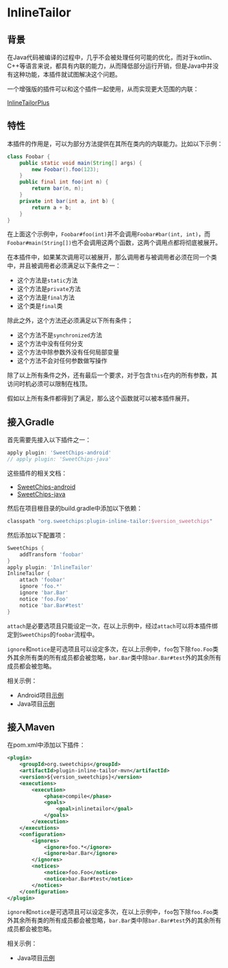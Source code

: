 # InlineTailor

## 背景

在Java代码被编译的过程中，几乎不会被处理任何可能的优化，而对于kotlin、C++等语言来说，都具有内联的能力，从而降低部分运行开销，但是Java中并没有这种功能，本插件就试图解决这个问题。

一个增强版的插件可以和这个插件一起使用，从而实现更大范围的内联：

[InlineTailorPlus](../plugin-inline-tailor-plus/README.md)

## 特性

本插件的作用是，可以为部分方法提供在其所在类内的内联能力。比如以下示例：

``` java
class Foobar {
    public static void main(String[] args) {
        new Foobar().foo(123);
    }
    public final int foo(int n) {
        return bar(n, n);
    }
    private int bar(int a, int b) {
        return a + b;
    }
}
```

在上面这个示例中，`Foobar#foo(int)`并不会调用`Foobar#bar(int, int)`，而`Foobar#main(String[])`也不会调用这两个函数，这两个调用点都将彻底被展开。

在本插件中，如果某次调用可以被展开，那么调用者与被调用者必须在同一个类中，并且被调用者必须满足以下条件之一：

- 这个方法是`static`方法
- 这个方法是`private`方法
- 这个方法是`final`方法
- 这个类是`final`类

除此之外，这个方法还必须满足以下所有条件；

- 这个方法不是`synchronized`方法
- 这个方法中没有任何分支
- 这个方法中除参数外没有任何局部变量
- 这个方法不会对任何参数做写操作

除了以上所有条件之外，还有最后一个要求，对于包含`this`在内的所有参数，其访问时机必须可以限制在栈顶。

假如以上所有条件都得到了满足，那么这个函数就可以被本插件展开。

## 接入Gradle

首先需要先接入以下插件之一：

``` groovy
apply plugin: 'SweetChips-android'
// apply plugin: 'SweetChips-java'
```

这些插件的相关文档：

- [SweetChips-android](../gradle-android/README.md)
- [SweetChips-java](../gradle-java/README.md)

然后在项目根目录的build.gradle中添加以下依赖：

``` groovy
classpath "org.sweetchips:plugin-inline-tailor:$version_sweetchips"
```

然后添加以下配置项：

``` groovy
SweetChips {
    addTransform 'foobar'
}
apply plugin: 'InlineTailor'
InlineTailor {
    attach 'foobar'
    ignore 'foo.*'
    ignore 'bar.Bar'
    notice 'foo.Foo'
    notice 'bar.Bar#test'
}
```

`attach`是必要选项且只能设定一次，在以上示例中，经过`attach`可以将本插件绑定到`SweetChips`的`foobar`流程中。

`ignore`和`notice`是可选项且可以设定多次，在以上示例中，`foo`包下除`foo.Foo`类外其余所有类的所有成员都会被忽略，`bar.Bar`类中除`bar.Bar#test`外的其余所有成员都会被忽略。

相关示例：

- Android项目[示例](../demo-app/config/plugin.gradle)
- Java项目[示例](../demo-main/config/plugin.gradle)

## 接入Maven

在pom.xml中添加以下插件：

``` xml
<plugin>
    <groupId>org.sweetchips</groupId>
    <artifactId>plugin-inline-tailor-mvn</artifactId>
    <version>${version_sweetchips}</version>
    <executions>
        <execution>
            <phase>compile</phase>
            <goals>
                <goal>inlinetailor</goal>
            </goals>
        </execution>
    </executions>
    <configuration>
        <ignores>
            <ignore>foo.*</ignore>
            <ignore>bar.Bar</ignore>
        </ignores>
        <notices>
            <notice>foo.Foo</notice>
            <notice>bar.Bar#test</notice>
        </notices>
    </configuration>
</plugin>
```

`ignore`和`notice`是可选项且可以设定多次，在以上示例中，`foo`包下除`foo.Foo`类外其余所有类的所有成员都会被忽略，`bar.Bar`类中除`bar.Bar#test`外的其余所有成员都会被忽略。

相关示例：

- Java项目[示例](../demo-main/pom.xml)

